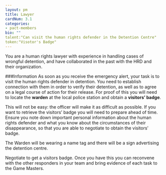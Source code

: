 ```yaml
---
layout: pm
title: Lawyer
cardNum: 3.1
categories:
- pact-members
bio: ""
talent:"Can visit the human rights defender in the Detention Centre"
token:"Visotor's Badge"
---
```

You are a human rights lawyer with experience in handling cases of wrongful detention, and have collaborated in the past with the HRD and their organization.

###Information
As soon as you receive the emergency alert, your task is to visit the human rights defender in detention. You need to establish connection with them in order to verify their detention, as well as to agree on a legal course of action for their release. For proof of this you will need to locate the **warden** at the local police station and obtain a **visitors’ badge**.

This will not be easy: the officer will make it as difficult as possible. If you want to retrieve the visitors’ badge you will need to prepare ahead of time. Ensure you note down important personal information about the human rights defender and what you know about the circumstances of their disappearance, so that you are able to negotiate to obtain the visitors’ badge.

The Warden will be wearing a name tag and there will be a sign advertising the detention centre.

Negotiate to get a visitors badge. Once you have this you can reconvene with the other responders in your team and bring evidence of each task to the Game Masters.
